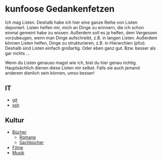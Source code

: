 # kunfoose Gedankenfetzen
Ich mag Listen. Deshalb habe ich hier eine ganze Reihe von Listen deponiert.
Listen helfen mir, mich an Dinge zu erinnern, die ich schon einmal gemeint habe
zu wissen. Außerdem soll es ja helfen, dem Vergessen vorzubeugen, wenn man Dinge
aufschreibt, z.B. in langen Listen. Außerdem können Listen helfen, Dinge zu
strukturieren, z.B. in Hierarchien (pfui). Deshalb sind Listen einfach
großartig. Oder eben ganz gut. Bzw. besser als gar nichts ...

Wenn du Listen genauso magst wie ich, bist du hier genau richtig. Hauptsächlich
dienen diese Listen mir selbst. Falls sie auch jemand anderem dienlich sein
können, umso besser!

## IT
- [git](git)
- [ssh](ssh)

## Kultur
- [Bücher](buecher)
  - [Romane](romane)
  - [Sachbücher](sachbuecher)
- [Filme](filme)
- [Musik](musik)
